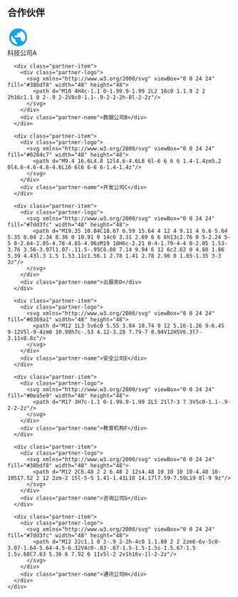 ﻿---
layout: home
hero:
  name: Spring Log Doc
  text: Spring Agent 监控平台
  tagline: 智能监控与优化 Spring 应用的一站式解决方案
  image:
    src: /logo.png
    alt: Spring Logo
  actions:
    - theme: brand
      text: 快速开始
      link: /guide/
    - theme: alt
      text: 查看演示
      link: /examples/
head:
  - - meta
    - name: keywords
      content: spring, java, spring boot, agent, 监控, 日志分析, 性能优化, AI, 智能监控
  - - meta
    - name: description
      content: 利用Agent技术智能监控Spring应用，快速分析日志和代码，高效定制修复方案
features:
  - icon: 📊
    title: 智能监控
    details: 基于Agent技术的全方位监控，实时掌握应用状态，自动预警潜在问题
    link: /guide/
  - icon: 🔍
    title: 日志智能分析
    details: 快速定位异常日志，智能分析根因，提供精准修复建议
    link: /practice/log-analysis
  - icon: 🚀
    title: 性能优化
    details: 自动识别性能瓶颈，提供定制化优化方案，提升应用响应速度
    link: /advanced/performance
  - icon: 💾
    title: 内存管理
    details: 监控内存使用情况，识别内存泄漏，优化GC策略，提高应用稳定性
    link: /advanced/memory
  - icon: 🤖
    title: AI 问答
    details: 基于MCP协议的实时问答，快速解答Spring相关问题，辅助开发调试
    link: /guide/ai-assistant
  - icon: 📈
    title: 可视化报告
    details: 生成全面的性能分析报告，为Spring AI项目提供Agent优化建议
    link: /practice/reports

footer: 
  license:
    text: MIT License
    link: https://opensource.org/licenses/MIT
  copyright: Copyright © 2023-present Spring Log Doc
---

<style>
:root {
  --vp-home-hero-name-color: transparent;
  --vp-home-hero-name-background: linear-gradient(120deg, #0ea5e9 30%, #38bdf8);
  --vp-home-hero-image-background-image: linear-gradient(to bottom right, rgba(14, 165, 233, 0.8), rgba(56, 189, 248, 0.8));
  --vp-home-hero-image-filter: blur(72px);
}

.VPFeature {
  transition: transform 0.3s, box-shadow 0.3s;
}

.VPFeature:hover {
  transform: translateY(-5px);
  box-shadow: 0 10px 20px rgba(0, 0, 0, 0.1);
}
</style>

<div class="partners-section">
  <h2>合作伙伴</h2>
  <div class="partners-scroll-container">
    <div class="partners-track">
      <div class="partner-item">
        <div class="partner-logo">
          <svg xmlns="http://www.w3.org/2000/svg" viewBox="0 0 24 24" fill="#0ea5e9" width="48" height="48">
            <path d="M12 2C6.48 2 2 6.48 2 12s4.48 10 10 10 10-4.48 10-10S17.52 2 12 2zm-1 17.93c-3.95-.49-7-3.85-7-7.93 0-.62.08-1.21.21-1.79L9 15v1c0 1.1.9 2 2 2v1.93zm6.9-2.54c-.26-.81-1-1.39-1.9-1.39h-1v-3c0-.55-.45-1-1-1H8v-2h2c.55 0 1-.45 1-1V7h2c1.1 0 2-.9 2-2v-.41c2.93 1.19 5 4.06 5 7.41 0 2.08-.8 3.97-2.1 5.39z"/>
          </svg>
        </div>
        <div class="partner-name">科技公司A</div>
      </div>
      
      <div class="partner-item">
        <div class="partner-logo">
          <svg xmlns="http://www.w3.org/2000/svg" viewBox="0 0 24 24" fill="#38bdf8" width="48" height="48">
            <path d="M10 4H4c-1.1 0-1.99.9-1.99 2L2 18c0 1.1.9 2 2 2h16c1.1 0 2-.9 2-2V8c0-1.1-.9-2-2-2h-8l-2-2z"/>
          </svg>
        </div>
        <div class="partner-name">数据公司B</div>
      </div>
      
      <div class="partner-item">
        <div class="partner-logo">
          <svg xmlns="http://www.w3.org/2000/svg" viewBox="0 0 24 24" fill="#0284c7" width="48" height="48">
            <path d="M9.4 16.6L4.8 12l4.6-4.6L8 6l-6 6 6 6 1.4-1.4zm5.2 0l4.6-4.6-4.6-4.6L16 6l6 6-6 6-1.4-1.4z"/>
          </svg>
        </div>
        <div class="partner-name">开发公司C</div>
      </div>
      
      <div class="partner-item">
        <div class="partner-logo">
          <svg xmlns="http://www.w3.org/2000/svg" viewBox="0 0 24 24" fill="#7dd3fc" width="48" height="48">
            <path d="M19.35 10.04C18.67 6.59 15.64 4 12 4 9.11 4 6.6 5.64 5.35 8.04 2.34 8.36 0 10.91 0 14c0 3.31 2.69 6 6 6h13c2.76 0 5-2.24 5-5 0-2.64-2.05-4.78-4.65-4.96zM19 18H6c-2.21 0-4-1.79-4-4 0-2.05 1.53-3.76 3.56-3.97l1.07-.11.5-.95C8.08 7.14 9.94 6 12 6c2.62 0 4.88 1.86 5.39 4.43l.3 1.5 1.53.11c1.56.1 2.78 1.41 2.78 2.96 0 1.65-1.35 3-3 3z"/>
          </svg>
        </div>
        <div class="partner-name">云服务D</div>
      </div>
      
      <div class="partner-item">
        <div class="partner-logo">
          <svg xmlns="http://www.w3.org/2000/svg" viewBox="0 0 24 24" fill="#0369a1" width="48" height="48">
            <path d="M12 1L3 5v6c0 5.55 3.84 10.74 9 12 5.16-1.26 9-6.45 9-12V5l-9-4zm0 10.99h7c-.53 4.12-3.28 7.79-7 8.94V12H5V6.3l7-3.11v8.8z"/>
          </svg>
        </div>
        <div class="partner-name">安全公司E</div>
      </div>
      
      <div class="partner-item">
        <div class="partner-logo">
          <svg xmlns="http://www.w3.org/2000/svg" viewBox="0 0 24 24" fill="#0ea5e9" width="48" height="48">
            <path d="M17 3H7c-1.1 0-1.99.9-1.99 2L5 21l7-3 7 3V5c0-1.1-.9-2-2-2z"/>
          </svg>
        </div>
        <div class="partner-name">教育机构F</div>
      </div>
      
      <div class="partner-item">
        <div class="partner-logo">
          <svg xmlns="http://www.w3.org/2000/svg" viewBox="0 0 24 24" fill="#38bdf8" width="48" height="48">
            <path d="M12 2C6.48 2 2 6.48 2 12s4.48 10 10 10 10-4.48 10-10S17.52 2 12 2zm-2 15l-5-5 1.41-1.41L10 14.17l7.59-7.59L19 8l-9 9z"/>
          </svg>
        </div>
        <div class="partner-name">咨询公司G</div>
      </div>
      
      <div class="partner-item">
        <div class="partner-logo">
          <svg xmlns="http://www.w3.org/2000/svg" viewBox="0 0 24 24" fill="#7dd3fc" width="48" height="48">
            <path d="M12 22c1.1 0 2-.9 2-2h-4c0 1.1.89 2 2 2zm6-6v-5c0-3.07-1.64-5.64-4.5-6.32V4c0-.83-.67-1.5-1.5-1.5s-1.5.67-1.5 1.5v.68C7.63 5.36 6 7.92 6 11v5l-2 2v1h16v-1l-2-2z"/>
          </svg>
        </div>
        <div class="partner-name">通讯公司H</div>
      </div>
    </div>
  </div>
</div> 